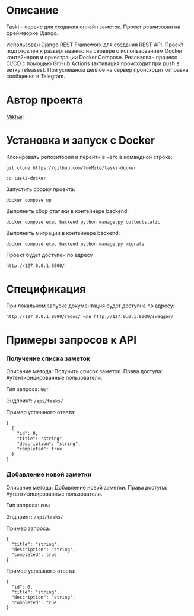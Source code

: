 # Описание

Taski – сервис для создания онлайн заметок. Проект реализован на фреймворке Django.

Использован Django REST Framework для создания REST API. Проект подготовлен к развертыванию на сервере с использованием Docker контейнеров и оркестрации Docker Compose. Реализован процесс CI/CD с помощью GitHub Actions (активация происходит при push в ветку releases). При успешном деплое на сервер происходит отправка сообщения в Telegram.

# Автор проекта

[Mikhail](https://github.com/tooMike)

# Установка и запуск с Docker

Клонировать репозиторий и перейти в него в командной строке:

```
git clone https://github.com/tooMike/taski-docker
```

```
cd taski-docker
```

Запустить сборку проекта:

```
docker compose up
```

Выполнить сбор статики в контейнере backend:

```
docker compose exec backend python manage.py collectstatic
```

Выполнить миграции в контейнере backend:

```
docker compose exec backend python manage.py migrate
```

Проект будет доступен по адресу

```
http://127.0.0.1:8000/
```

# Спецификация

При локальном запуске документация будет доступна по адресу:

```
http://127.0.0.1:8000/redoc/ или http://127.0.0.1:8000/swagger/
```

# Примеры запросов к API

### Получение списка заметок

Описание метода: Получить список заметок. Права доступа: Аутентифицированные пользователи.

Тип запроса: `GET`

Эндпоинт: `/api/tasks/`

Пример успешного ответа:

```
[
  {
    "id": 0,
    "title": "string",
    "description": "string",
    "completed": true
  }
]
```

### Добавление новой заметки

Описание метода: Добавление новой заметки. Права доступа: Аутентифицированные пользователи.

Тип запроса: `POST`

Эндпоинт: `/api/tasks/`

Пример запроса:

```
{
  "title": "string",
  "description": "string",
  "completed": true
}
```

Пример успешного ответа:

```
{
  "id": 0,
  "title": "string",
  "description": "string",
  "completed": true
}
```
